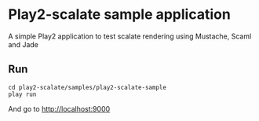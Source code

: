 # Play2-scalate sample application

A simple Play2 application to test scalate rendering using Mustache, Scaml and Jade

## Run


```
cd play2-scalate/samples/play2-scalate-sample
play run
```
And go to [http://localhost:9000](http://localhost:9000)